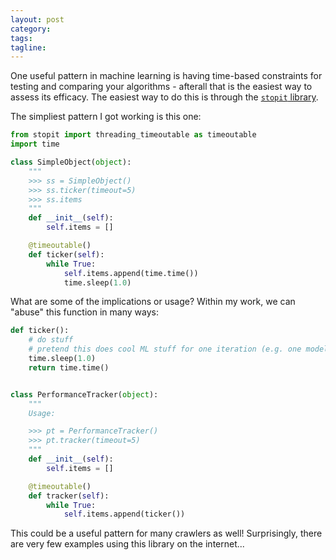 ```yaml
---
layout: post
category:
tags:
tagline:
---
```


One useful pattern in machine learning is having time-based constraints for testing and comparing your algorithms - afterall that is the easiest way to assess its efficacy. The easiest way to do this is through the [`stopit` library](https://github.com/glenfant/stopit).

The simpliest pattern I got working is this one:

```py
from stopit import threading_timeoutable as timeoutable
import time

class SimpleObject(object):
    """
    >>> ss = SimpleObject()
    >>> ss.ticker(timeout=5)
    >>> ss.items
    """
    def __init__(self):
        self.items = []

    @timeoutable()
    def ticker(self):
        while True:
            self.items.append(time.time())
            time.sleep(1.0)

```

What are some of the implications or usage? Within my work, we can "abuse" this function in many ways:

```py
def ticker():
    # do stuff
    # pretend this does cool ML stuff for one iteration (e.g. one model eval)
    time.sleep(1.0)
    return time.time()


class PerformanceTracker(object):
    """
    Usage:

    >>> pt = PerformanceTracker()
    >>> pt.tracker(timeout=5)
    """
    def __init__(self):
        self.items = []

    @timeoutable()
    def tracker(self):
        while True:
            self.items.append(ticker())

```

This could be a useful pattern for many crawlers as well! Surprisingly, there are very few examples using this library on the internet...
